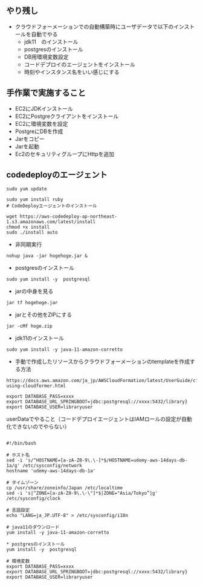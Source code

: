 ## やり残し
* クラウドフォーメーションでの自動構築時にユーザデータで以下のインストールを自動でやる
    * jdk11　のインストール
    * postgresのインストール
    * DB用環境変数設定
    * コードデプロイのエージェントをインストール
    * 時刻やインスタンス名をいい感じにする

## 手作業で実施すること
* EC2にJDKインストール
* EC2にPostgreクライアントをインストール
* EC2に環境変数を設定
* PostgreにDBを作成
* Jarをコピー
* Jarを起動
* Ec2のセキュリティグループにHttpを追加


## codedeployのエージェント
```aidl
sudo yum update

sudo yum install ruby
# CodeDeployエージェントのインストール

wget https://aws-codedeploy-ap-northeast-1.s3.amazonaws.com/latest/install
chmod +x install
sudo ./install auto
```

* 非同期実行
```aidl
nohup java -jar hogehoge.jar &
```

* postgresのインストール
```aidl
sudo yum install -y  postgresql
```

* jarの中身を見る 
```aidl
jar tf hogehoge.jar
```

* jarとその他をZIPにする 
```aidl
jar -cMf hoge.zip
```


* jdk11のインストール
```aidl
sudo yum install -y java-11-amazon-corretto
```

* 手動で作成したリソースからクラウドフォーメーションのtemplateを作成する方法
```aidl
https://docs.aws.amazon.com/ja_jp/AWSCloudFormation/latest/UserGuide/cfn-using-cloudformer.html
```

```aidl
export DATABASE_PASS=xxxx
export DATABASE_URL_SPRINGBOOT=jdbc:postgresql://xxxx:5432/library}
export DATABASE_USER=libraryuser

```


userDataでやること（コードデプロイエージェントはIAMロールの設定が自動化できないのでやらない）
```aidl

#!/bin/bash

# ホスト名
sed -i 's/^HOSTNAME=[a-zA-Z0-9\.\-]*$/HOSTNAME=udemy-aws-14days-db-1a/g' /etc/sysconfig/network
hostname 'udemy-aws-14days-db-1a'

# タイムゾーン
cp /usr/share/zoneinfo/Japan /etc/localtime
sed -i 's|^ZONE=[a-zA-Z0-9\.\-\"]*$|ZONE="Asia/Tokyo”|g' /etc/sysconfig/clock

# 言語設定
echo "LANG=ja_JP.UTF-8" > /etc/sysconfig/i18n

# java11のダウンロード
yum install -y java-11-amazon-corretto

* postgresのインストール
yum install -y  postgresql

# 環境変数
export DATABASE_PASS=xxxx
export DATABASE_URL_SPRINGBOOT=jdbc:postgresql://xxxx:5432/library}
export DATABASE_USER=libraryuser
```